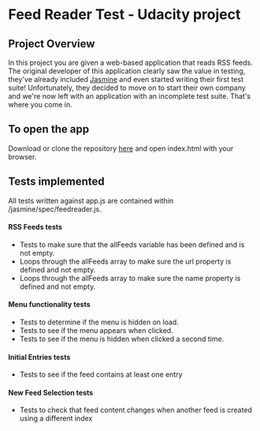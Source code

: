 # Feed Reader Test - Udacity project

## Project Overview

In this project you are given a web-based application that reads RSS feeds. The original developer of this application clearly saw the value in testing, they've already included [Jasmine](http://jasmine.github.io/) and even started writing their first test suite! Unfortunately, they decided to move on to start their own company and we're now left with an application with an incomplete test suite. That's where you come in.

## To open the app

Download or clone the repository [here](https://github.com/benbridgeman/feed-reader-test) and open index.html with your browser.

## Tests implemented
All tests written against app.js are contained within /jasmine/spec/feedreader.js.

#### RSS Feeds tests

* Tests to make sure that the allFeeds variable has been defined and is not empty.
* Loops through the allFeeds array to make sure the url property is defined and not empty.
* Loops through the allFeeds array to make sure the name property is defined and not empty.

#### Menu functionality tests

* Tests to determine if the menu is hidden on load.
* Tests to see if the menu appears when clicked.
* Tests to see if the menu is hidden when clicked a second time.

#### Initial Entries tests

* Tests to see if the feed contains at least one entry

#### New Feed Selection tests

* Tests to check that feed content changes when another feed is created using a different index

